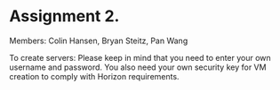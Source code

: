 # Assignment 2.

Members: Colin Hansen, Bryan Steitz, Pan Wang


To create servers: Please keep in mind that you need to enter your own username and password. You also need your own security key for VM creation to comply with Horizon requirements.


